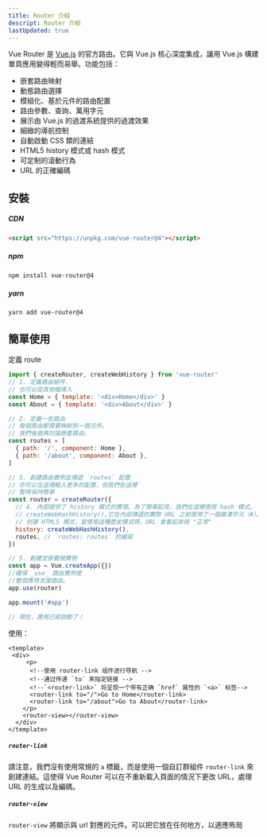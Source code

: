 ```yaml
---
title: Router 介紹
descript: Router 介紹
lastUpdated: true
---
```


Vue Router 是 [Vue.js](http://v3.vuejs.org/) 的官方路由。它與 Vue.js 核心深度集成，讓用 Vue.js 構建單頁應用變得輕而易舉。功能包括：

- 嵌套路由映射
- 動態路由選擇
- 模組化、基於元件的路由配置
- 路由參數、查詢、萬用字元
- 展示由 Vue.js 的過渡系統提供的過渡效果
- 細緻的導航控制
- 自動啟動 CSS 類的連結
- HTML5 history 模式或 hash 模式
- 可定制的滾動行為
- URL 的正確編碼

 ## 安裝

##### CDN

``` html
<script src="https://unpkg.com/vue-router@4"></script>
```

##### npm

``` sh
npm install vue-router@4
```

##### yarn

``` shell
yarn add vue-router@4
```

## 簡單使用

定義 route

``` js
import { createRouter, createWebHistory } from 'vue-router'
// 1. 定義路由組件.
// 也可以從其他檔導入
const Home = { template: '<div>Home</div>' }
const About = { template: '<div>About</div>' }

// 2. 定義一些路由
// 每個路由都需要映射到一個元件。
// 我們後面再討論嵌套路由。
const routes = [
  { path: '/', component: Home },
  { path: '/about', component: About },
]

// 3. 創建路由實例並傳遞 `routes` 配置
// 你可以在這裡輸入更多的配置，但我們在這裡
// 暫時保持簡單
const router = createRouter({
  // 4. 內部提供了 history 模式的實現。為了簡單起見，我們在這裡使用 hash 模式。
  // createWebHashHistory(),它在內部傳遞的實際 URL 之前使用了一個雜湊字元（#）。由於這部分 URL 從未被發送到伺服器，所以它不需要在伺服器層面上進行任何特殊處理
  // 创建 HTML5 模式，當使用這種歷史模式時，URL 會看起來很 "正常"
  history: createWebHashHistory(),
  routes, // `routes: routes` 的縮寫
})

// 5. 創建並掛載根實例
const app = Vue.createApp({})
//確保 _use_ 路由實例使
//整個應用支援路由。
app.use(router)

app.mount('#app')

// 現在，應用已經啟動了！
```

使用：

``` vue
<template>
 <div>
     <p>
      <!--使用 router-link 组件进行导航 -->
      <!--通过传递 `to` 来指定链接 -->
      <!--`<router-link>` 将呈现一个带有正确 `href` 属性的 `<a>` 标签-->
      <router-link to="/">Go to Home</router-link>
      <router-link to="/about">Go to About</router-link>
	</p>
	<router-view></router-view>
  </div>
</template>
```

##### `router-link`

請注意，我們沒有使用常規的 `a` 標籤，而是使用一個自訂群組件 `router-link` 來創建連結。這使得 Vue Router 可以在不重新載入頁面的情況下更改 URL，處理 URL 的生成以及編碼。

##### `router-view`

`router-view` 將顯示與 url 對應的元件。可以把它放在任何地方，以適應佈局